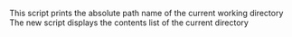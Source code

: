 This script prints the absolute path name of the current working directory
The new script displays the contents list of the current directory

